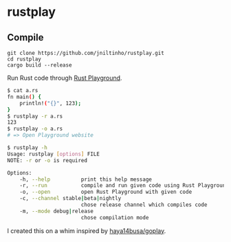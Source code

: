 # rustplay

## Compile

```
git clone https://github.com/jniltinho/rustplay.git
cd rustplay
cargo build --release
```

Run Rust code through [Rust Playground](https://play.rust-lang.org/).

```sh
$ cat a.rs
fn main() {
    println!("{}", 123);
}
$ rustplay -r a.rs
123
$ rustplay -o a.rs
# => Open Playground website
```

```sh
$ rustplay -h
Usage: rustplay [options] FILE
NOTE: -r or -o is required

Options:
    -h, --help          print this help message
    -r, --run           compile and run given code using Rust Playground
    -o, --open          open Rust Playground with given code
    -c, --channel stable|beta|nightly
                        chose release channel which compiles code
    -m, --mode debug|release
                        chose compilation mode
```

I created this on a whim inspired by [haya14busa/goplay](https://github.com/haya14busa/goplay).
